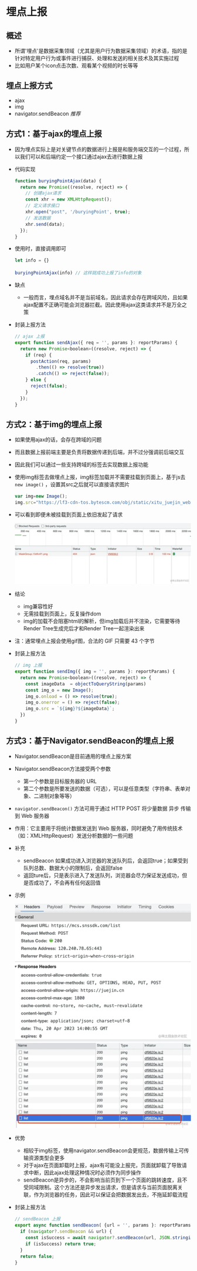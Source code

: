 # 埋点上报

## 概述

+ 所谓'埋点'是数据采集领域（尤其是用户行为数据采集领域）的术语，指的是针对特定用户行为或事件进行捕获、处理和发送的相关技术及其实施过程
+ 比如用户某个icon点击次数、观看某个视频的时长等等

## 埋点上报方式

+ ajax
+ img
+ navigator.sendBeacon *推荐*

## 方式1：基于ajax的埋点上报

+ 因为埋点实际上是对关键节点的数据进行上报是和服务端交互的一个过程，所以我们可以和后端约定一个接口通过ajax去进行数据上报

+ 代码实现

  ```js
  function buryingPointAjax(data) {
    return new Promise((resolve, reject) => {
      // 创建ajax请求
      const xhr = new XMLHttpRequest();
      // 定义请求接口
      xhr.open("post", '/buryingPoint', true);
      // 发送数据
      xhr.send(data);
    });
  }
  ```

+ 使用时，直接调用即可

  ```js
  let info = {}

  buryingPointAjax(info) // 这样就成功上报了info的对象
  ```

+ 缺点

  + 一般而言，埋点域名并不是当前域名，因此请求会存在跨域风险，且如果ajax配置不正确可能会浏览器拦截。因此使用ajax这类请求并不是万全之策

+ 封装上报方法

  ```js
  // ajax 上报
  export function sendAjax({ req = '', params }: reportParams) {
    return new Promise<boolean>((resolve, reject) => {
      if (req) {
        postAction(req, params)
          .then(() => resolve(true))
          .catch(() => reject(false));
      } else {
        reject(false);
      }
    });
  }
  ```

## 方式2：基于img的埋点上报

+ 如果使用ajax的话，会存在跨域的问题
+ 而且数据上报前端主要是负责将数据传递到后端，并不过分强调前后端交互
+ 因此我们可以通过一些支持跨域的标签去实现数据上报功能

+ 使用img标签去做埋点上报，img标签加载并不需要挂载到页面上，基于js去 `new image()` ，设置其src之后就可以直接请求图片

  ```js
  var img=new Image();
  img.src="https://lf3-cdn-tos.bytescm.com/obj/static/xitu_juejin_web/img/MaskGroup.13dfc4f1.png";
  ```

+ 可以看到即便未被挂载到页面上依旧发起了请求

  ![基于img做埋点上报](images/基于img做埋点上报.png)

+ 结论

  + img兼容性好
  + 无需挂载到页面上，反复操作dom
  + img的加载不会阻塞html的解析，但img加载后并不渲染，它需要等待Render Tree生成完后才和Render Tree一起渲染出来

+ 注：通常埋点上报会使用gif图，合法的 GIF 只需要 43 个字节

+ 封装上报方法

  ```js
  // img 上报
  export function sendImg({ img = '', params }: reportParams) {
    return new Promise<boolean>((resolve, reject) => {
      const imageData  = objectToQueryString(params)
      const img_o = new Image();
      img_o.onload = () => resolve(true);
      img_o.onerror = () => reject(false);
      img_o.src = `${img}?${imageData}`;
    })
  }
  ```

## 方式3：基于Navigator.sendBeacon的埋点上报

+ Navigator.sendBeacon是目前通用的埋点上报方案
+ Navigator.sendBeacon方法接受两个参数

  + 第一个参数是目标服务器的 URL
  + 第二个参数是所要发送的数据（可选），可以是任意类型（字符串、表单对象、二进制对象等等）

+ `navigator.sendBeacon()`  方法可用于通过 HTTP POST 将少量数据 异步 传输到 Web 服务器

+ 作用：它主要用于将统计数据发送到 Web 服务器，同时避免了用传统技术（如：XMLHttpRequest）发送分析数据的一些问题

+ 补充

  + sendBeacon 如果成功进入浏览器的发送队列后，会返回true；如果受到队列总数、数据大小的限制后，会返回false
  + 返回ture后，只是表示进入了发送队列，浏览器会尽力保证发送成功，但是否成功了，不会再有任何返回值

+ 示例

  ![alt text](images/发送.png)
  ![alt text](images/navigator.sendBeacon.png)

+ 优势

  + 相较于img标签，使用navigator.sendBeacon会更规范，数据传输上可传输资源类型会更多
  + 对于ajax在页面卸载时上报，ajax有可能没上报完，页面就卸载了导致请求中断，因此ajax处理这种情况时必须作为同步操作
  + sendBeacon是异步的，不会影响当前页到下一个页面的跳转速度，且不受同域限制。这个方法还是异步发出请求，但是请求与当前页面脱离关联，作为浏览器的任务，因此可以保证会把数据发出去，不拖延卸载流程

+ 封装上报方法

  ```js
  // sendBeacon 上报
  export async function sendBeacon( {url = '', params }: reportParams) {
    if (navigator?.sendBeacon && url) {
      const isSuccess = await navigator?.sendBeacon(url, JSON.stringify(params));
      if (isSuccess) return true;
    }
    return false;
  }
  ```
